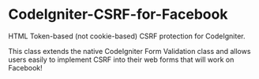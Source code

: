 CodeIgniter-CSRF-for-Facebook
=============================

HTML Token-based (not cookie-based) CSRF protection for CodeIgniter.

This class extends the native CodeIgniter Form Validation class and 
allows users easily to implement CSRF into their web forms that will work on Facebook!